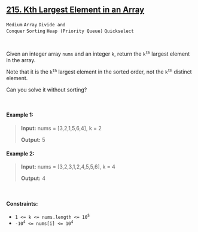 ## [215. Kth Largest Element in an Array](https://leetcode.com/problems/kth-largest-element-in-an-array/)

<code>Medium</code> <code>Array</code> <code>Divide and Conquer</code> <code>Sorting</code> <code>Heap (Priority Queue)</code> <code>Quickselect</code>

<br>

Given an integer array <code>nums</code> and an integer <code>k</code>, return the <code>k<sup>th</sup></code> largest element in the array.

Note that it is the <code>k<sup>th</sup></code> largest element in the sorted order, not the <code>k<sup>th</sup></code> distinct element.

Can you solve it without sorting?

<br>

#### Example 1:

> __Input:__ nums = [3,2,1,5,6,4], k = 2
>
> __Output:__ 5

#### Example 2:

> __Input:__ nums = [3,2,3,1,2,4,5,5,6], k = 4
>
> __Output:__ 4

<br>

#### Constraints:

- <code>1 <= k <= nums.length <= 10<sup>5</sup></code>
- <code>-10<sup>4</sup> <= nums[i] <= 10<sup>4</sup></code>
